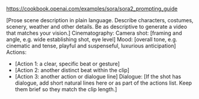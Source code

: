 https://cookbook.openai.com/examples/sora/sora2_prompting_guide

[Prose scene description in plain language. Describe characters, costumes, scenery, weather and other details. Be as descriptive to generate a video that matches your vision.]
Cinematography:
Camera shot: [framing and angle, e.g. wide establishing shot, eye level]
Mood: [overall tone, e.g. cinematic and tense, playful and suspenseful, luxurious anticipation]
Actions:
- [Action 1: a clear, specific beat or gesture]
- [Action 2: another distinct beat within the clip]
- [Action 3: another action or dialogue line]
Dialogue:
[If the shot has dialogue, add short natural lines here or as part of the actions list. Keep them brief so they match the clip length.]
